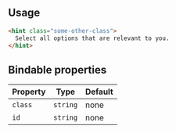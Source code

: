 ## Usage

```html
<hint class="some-other-class">
  Select all options that are relevant to you.
</hint>
```

## Bindable properties

| Property | Type | Default |
|----------|------|---------|
|`class`|`string`|none|
|`id`|`string`|none|
